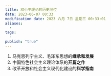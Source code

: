```yaml
---
title: 邓小平理论的历史地位
date: 2023-06-07 00:33
modification date: 2023 六月 7日 星期三 00:33:01
aliases:
  - 
tags:
  - 
publish: "true"
---
```


1. 马克思列宁主义、毛泽东思想的**继承和发展**
2. 中国特色社会主义理论体系的**开篇之作**
3. 改革开放和社会主义现代化建设的**科学指南**
